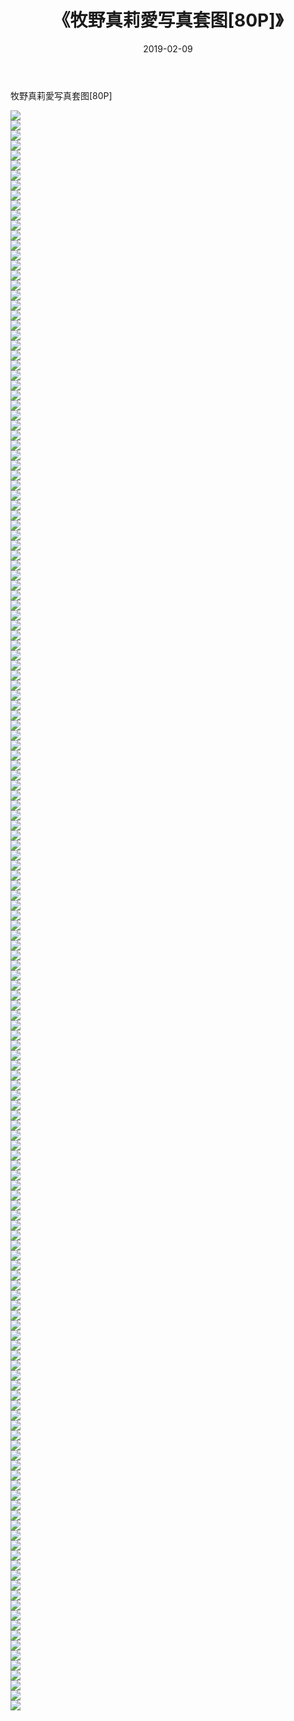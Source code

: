 ﻿---
layout: post
title:  《牧野真莉愛写真套图[80P]》
date:   2019-02-09
img: http://pic.660000.xyz/1:/唯美/2019/牧野真莉愛写真套图[80P]/000.jpg
categories: [美女, 清纯, 唯美]
---

牧野真莉愛写真套图[80P]

  ![](http://pic.660000.xyz/1:/唯美/2019/牧野真莉愛写真套图[80P]/001.jpg) <br> ![](http://pic.660000.xyz/1:/唯美/2019/牧野真莉愛写真套图[80P]/002.jpg) <br> ![](http://pic.660000.xyz/1:/唯美/2019/牧野真莉愛写真套图[80P]/003.jpg) <br> ![](http://pic.660000.xyz/1:/唯美/2019/牧野真莉愛写真套图[80P]/004.jpg) <br> ![](http://pic.660000.xyz/1:/唯美/2019/牧野真莉愛写真套图[80P]/005.jpg) <br> ![](http://pic.660000.xyz/1:/唯美/2019/牧野真莉愛写真套图[80P]/006.jpg) <br> ![](http://pic.660000.xyz/1:/唯美/2019/牧野真莉愛写真套图[80P]/007.jpg) <br> ![](http://pic.660000.xyz/1:/唯美/2019/牧野真莉愛写真套图[80P]/008.jpg) <br> ![](http://pic.660000.xyz/1:/唯美/2019/牧野真莉愛写真套图[80P]/009.jpg) <br> ![](http://pic.660000.xyz/1:/唯美/2019/牧野真莉愛写真套图[80P]/010.jpg) <br> ![](http://pic.660000.xyz/1:/唯美/2019/牧野真莉愛写真套图[80P]/011.jpg) <br> ![](http://pic.660000.xyz/1:/唯美/2019/牧野真莉愛写真套图[80P]/012.jpg) <br> ![](http://pic.660000.xyz/1:/唯美/2019/牧野真莉愛写真套图[80P]/013.jpg) <br> ![](http://pic.660000.xyz/1:/唯美/2019/牧野真莉愛写真套图[80P]/014.jpg) <br> ![](http://pic.660000.xyz/1:/唯美/2019/牧野真莉愛写真套图[80P]/015.jpg) <br> ![](http://pic.660000.xyz/1:/唯美/2019/牧野真莉愛写真套图[80P]/016.jpg) <br> ![](http://pic.660000.xyz/1:/唯美/2019/牧野真莉愛写真套图[80P]/017.jpg) <br> ![](http://pic.660000.xyz/1:/唯美/2019/牧野真莉愛写真套图[80P]/018.jpg) <br> ![](http://pic.660000.xyz/1:/唯美/2019/牧野真莉愛写真套图[80P]/019.jpg) <br> ![](http://pic.660000.xyz/1:/唯美/2019/牧野真莉愛写真套图[80P]/020.jpg) <br> ![](http://pic.660000.xyz/1:/唯美/2019/牧野真莉愛写真套图[80P]/021.jpg) <br> ![](http://pic.660000.xyz/1:/唯美/2019/牧野真莉愛写真套图[80P]/022.jpg) <br> ![](http://pic.660000.xyz/1:/唯美/2019/牧野真莉愛写真套图[80P]/023.jpg) <br> ![](http://pic.660000.xyz/1:/唯美/2019/牧野真莉愛写真套图[80P]/024.jpg) <br> ![](http://pic.660000.xyz/1:/唯美/2019/牧野真莉愛写真套图[80P]/025.jpg) <br> ![](http://pic.660000.xyz/1:/唯美/2019/牧野真莉愛写真套图[80P]/026.jpg) <br> ![](http://pic.660000.xyz/1:/唯美/2019/牧野真莉愛写真套图[80P]/027.jpg) <br> ![](http://pic.660000.xyz/1:/唯美/2019/牧野真莉愛写真套图[80P]/028.jpg) <br> ![](http://pic.660000.xyz/1:/唯美/2019/牧野真莉愛写真套图[80P]/029.jpg) <br> ![](http://pic.660000.xyz/1:/唯美/2019/牧野真莉愛写真套图[80P]/030.jpg) <br> ![](http://pic.660000.xyz/1:/唯美/2019/牧野真莉愛写真套图[80P]/031.jpg) <br> ![](http://pic.660000.xyz/1:/唯美/2019/牧野真莉愛写真套图[80P]/032.jpg) <br> ![](http://pic.660000.xyz/1:/唯美/2019/牧野真莉愛写真套图[80P]/033.jpg) <br> ![](http://pic.660000.xyz/1:/唯美/2019/牧野真莉愛写真套图[80P]/034.jpg) <br> ![](http://pic.660000.xyz/1:/唯美/2019/牧野真莉愛写真套图[80P]/035.jpg) <br> ![](http://pic.660000.xyz/1:/唯美/2019/牧野真莉愛写真套图[80P]/036.jpg) <br> ![](http://pic.660000.xyz/1:/唯美/2019/牧野真莉愛写真套图[80P]/037.jpg) <br> ![](http://pic.660000.xyz/1:/唯美/2019/牧野真莉愛写真套图[80P]/038.jpg) <br> ![](http://pic.660000.xyz/1:/唯美/2019/牧野真莉愛写真套图[80P]/039.jpg) <br> ![](http://pic.660000.xyz/1:/唯美/2019/牧野真莉愛写真套图[80P]/040.jpg) <br> ![](http://pic.660000.xyz/1:/唯美/2019/牧野真莉愛写真套图[80P]/041.jpg) <br> ![](http://pic.660000.xyz/1:/唯美/2019/牧野真莉愛写真套图[80P]/042.jpg) <br> ![](http://pic.660000.xyz/1:/唯美/2019/牧野真莉愛写真套图[80P]/043.jpg) <br> ![](http://pic.660000.xyz/1:/唯美/2019/牧野真莉愛写真套图[80P]/044.jpg) <br> ![](http://pic.660000.xyz/1:/唯美/2019/牧野真莉愛写真套图[80P]/045.jpg) <br> ![](http://pic.660000.xyz/1:/唯美/2019/牧野真莉愛写真套图[80P]/046.jpg) <br> ![](http://pic.660000.xyz/1:/唯美/2019/牧野真莉愛写真套图[80P]/047.jpg) <br> ![](http://pic.660000.xyz/1:/唯美/2019/牧野真莉愛写真套图[80P]/048.jpg) <br> ![](http://pic.660000.xyz/1:/唯美/2019/牧野真莉愛写真套图[80P]/049.jpg) <br> ![](http://pic.660000.xyz/1:/唯美/2019/牧野真莉愛写真套图[80P]/050.jpg) <br> ![](http://pic.660000.xyz/1:/唯美/2019/牧野真莉愛写真套图[80P]/051.jpg) <br> ![](http://pic.660000.xyz/1:/唯美/2019/牧野真莉愛写真套图[80P]/052.jpg) <br> ![](http://pic.660000.xyz/1:/唯美/2019/牧野真莉愛写真套图[80P]/053.jpg) <br> ![](http://pic.660000.xyz/1:/唯美/2019/牧野真莉愛写真套图[80P]/054.jpg) <br> ![](http://pic.660000.xyz/1:/唯美/2019/牧野真莉愛写真套图[80P]/055.jpg) <br> ![](http://pic.660000.xyz/1:/唯美/2019/牧野真莉愛写真套图[80P]/056.jpg) <br> ![](http://pic.660000.xyz/1:/唯美/2019/牧野真莉愛写真套图[80P]/057.jpg) <br> ![](http://pic.660000.xyz/1:/唯美/2019/牧野真莉愛写真套图[80P]/058.jpg) <br> ![](http://pic.660000.xyz/1:/唯美/2019/牧野真莉愛写真套图[80P]/059.jpg) <br> ![](http://pic.660000.xyz/1:/唯美/2019/牧野真莉愛写真套图[80P]/060.jpg) <br> ![](http://pic.660000.xyz/1:/唯美/2019/牧野真莉愛写真套图[80P]/061.jpg) <br> ![](http://pic.660000.xyz/1:/唯美/2019/牧野真莉愛写真套图[80P]/062.jpg) <br> ![](http://pic.660000.xyz/1:/唯美/2019/牧野真莉愛写真套图[80P]/063.jpg) <br> ![](http://pic.660000.xyz/1:/唯美/2019/牧野真莉愛写真套图[80P]/064.jpg) <br> ![](http://pic.660000.xyz/1:/唯美/2019/牧野真莉愛写真套图[80P]/065.jpg) <br> ![](http://pic.660000.xyz/1:/唯美/2019/牧野真莉愛写真套图[80P]/066.jpg) <br> ![](http://pic.660000.xyz/1:/唯美/2019/牧野真莉愛写真套图[80P]/067.jpg) <br> ![](http://pic.660000.xyz/1:/唯美/2019/牧野真莉愛写真套图[80P]/068.jpg) <br> ![](http://pic.660000.xyz/1:/唯美/2019/牧野真莉愛写真套图[80P]/069.jpg) <br> ![](http://pic.660000.xyz/1:/唯美/2019/牧野真莉愛写真套图[80P]/070.jpg) <br> ![](http://pic.660000.xyz/1:/唯美/2019/牧野真莉愛写真套图[80P]/071.jpg) <br> ![](http://pic.660000.xyz/1:/唯美/2019/牧野真莉愛写真套图[80P]/072.jpg) <br> ![](http://pic.660000.xyz/1:/唯美/2019/牧野真莉愛写真套图[80P]/073.jpg) <br> ![](http://pic.660000.xyz/1:/唯美/2019/牧野真莉愛写真套图[80P]/074.jpg) <br> ![](http://pic.660000.xyz/1:/唯美/2019/牧野真莉愛写真套图[80P]/075.jpg) <br> ![](http://pic.660000.xyz/1:/唯美/2019/牧野真莉愛写真套图[80P]/076.jpg) <br> ![](http://pic.660000.xyz/1:/唯美/2019/牧野真莉愛写真套图[80P]/077.jpg) <br> ![](http://pic.660000.xyz/1:/唯美/2019/牧野真莉愛写真套图[80P]/078.jpg) <br> ![](http://pic.660000.xyz/1:/唯美/2019/牧野真莉愛写真套图[80P]/079.jpg) <br> ![](http://pic.660000.xyz/1:/唯美/2019/牧野真莉愛写真套图[80P]/080.jpg) <br> ![](http://pic.660000.xyz/1:/唯美/2019/牧野真莉愛写真套图[80P]/081.jpg) <br> ![](http://pic.660000.xyz/1:/唯美/2019/牧野真莉愛写真套图[80P]/082.jpg) <br> ![](http://pic.660000.xyz/1:/唯美/2019/牧野真莉愛写真套图[80P]/083.jpg) <br> ![](http://pic.660000.xyz/1:/唯美/2019/牧野真莉愛写真套图[80P]/084.jpg) <br> ![](http://pic.660000.xyz/1:/唯美/2019/牧野真莉愛写真套图[80P]/085.jpg) <br> ![](http://pic.660000.xyz/1:/唯美/2019/牧野真莉愛写真套图[80P]/086.jpg) <br> ![](http://pic.660000.xyz/1:/唯美/2019/牧野真莉愛写真套图[80P]/087.jpg) <br> ![](http://pic.660000.xyz/1:/唯美/2019/牧野真莉愛写真套图[80P]/088.jpg) <br> ![](http://pic.660000.xyz/1:/唯美/2019/牧野真莉愛写真套图[80P]/089.jpg) <br> ![](http://pic.660000.xyz/1:/唯美/2019/牧野真莉愛写真套图[80P]/090.jpg) <br> ![](http://pic.660000.xyz/1:/唯美/2019/牧野真莉愛写真套图[80P]/091.jpg) <br> ![](http://pic.660000.xyz/1:/唯美/2019/牧野真莉愛写真套图[80P]/092.jpg) <br> ![](http://pic.660000.xyz/1:/唯美/2019/牧野真莉愛写真套图[80P]/093.jpg) <br> ![](http://pic.660000.xyz/1:/唯美/2019/牧野真莉愛写真套图[80P]/094.jpg) <br> ![](http://pic.660000.xyz/1:/唯美/2019/牧野真莉愛写真套图[80P]/095.jpg) <br> ![](http://pic.660000.xyz/1:/唯美/2019/牧野真莉愛写真套图[80P]/096.jpg) <br> ![](http://pic.660000.xyz/1:/唯美/2019/牧野真莉愛写真套图[80P]/097.jpg) <br> ![](http://pic.660000.xyz/1:/唯美/2019/牧野真莉愛写真套图[80P]/098.jpg) <br> ![](http://pic.660000.xyz/1:/唯美/2019/牧野真莉愛写真套图[80P]/099.jpg) <br> ![](http://pic.660000.xyz/1:/唯美/2019/牧野真莉愛写真套图[80P]/100.jpg) <br> ![](http://pic.660000.xyz/1:/唯美/2019/牧野真莉愛写真套图[80P]/101.jpg) <br> ![](http://pic.660000.xyz/1:/唯美/2019/牧野真莉愛写真套图[80P]/102.jpg) <br> ![](http://pic.660000.xyz/1:/唯美/2019/牧野真莉愛写真套图[80P]/103.jpg) <br> ![](http://pic.660000.xyz/1:/唯美/2019/牧野真莉愛写真套图[80P]/104.jpg) <br> ![](http://pic.660000.xyz/1:/唯美/2019/牧野真莉愛写真套图[80P]/105.jpg) <br> ![](http://pic.660000.xyz/1:/唯美/2019/牧野真莉愛写真套图[80P]/106.jpg) <br> ![](http://pic.660000.xyz/1:/唯美/2019/牧野真莉愛写真套图[80P]/107.jpg) <br> ![](http://pic.660000.xyz/1:/唯美/2019/牧野真莉愛写真套图[80P]/108.jpg) <br> ![](http://pic.660000.xyz/1:/唯美/2019/牧野真莉愛写真套图[80P]/109.jpg) <br> ![](http://pic.660000.xyz/1:/唯美/2019/牧野真莉愛写真套图[80P]/110.jpg) <br> ![](http://pic.660000.xyz/1:/唯美/2019/牧野真莉愛写真套图[80P]/111.jpg) <br> ![](http://pic.660000.xyz/1:/唯美/2019/牧野真莉愛写真套图[80P]/112.jpg) <br> ![](http://pic.660000.xyz/1:/唯美/2019/牧野真莉愛写真套图[80P]/113.jpg) <br> ![](http://pic.660000.xyz/1:/唯美/2019/牧野真莉愛写真套图[80P]/114.jpg) <br> ![](http://pic.660000.xyz/1:/唯美/2019/牧野真莉愛写真套图[80P]/115.jpg) <br> ![](http://pic.660000.xyz/1:/唯美/2019/牧野真莉愛写真套图[80P]/116.jpg) <br> ![](http://pic.660000.xyz/1:/唯美/2019/牧野真莉愛写真套图[80P]/117.jpg) <br> ![](http://pic.660000.xyz/1:/唯美/2019/牧野真莉愛写真套图[80P]/118.jpg) <br> ![](http://pic.660000.xyz/1:/唯美/2019/牧野真莉愛写真套图[80P]/119.jpg) <br> ![](http://pic.660000.xyz/1:/唯美/2019/牧野真莉愛写真套图[80P]/120.jpg) <br> ![](http://pic.660000.xyz/1:/唯美/2019/牧野真莉愛写真套图[80P]/121.jpg) <br> ![](http://pic.660000.xyz/1:/唯美/2019/牧野真莉愛写真套图[80P]/122.jpg) <br> ![](http://pic.660000.xyz/1:/唯美/2019/牧野真莉愛写真套图[80P]/123.jpg) <br> ![](http://pic.660000.xyz/1:/唯美/2019/牧野真莉愛写真套图[80P]/124.jpg) <br> ![](http://pic.660000.xyz/1:/唯美/2019/牧野真莉愛写真套图[80P]/125.jpg) <br> ![](http://pic.660000.xyz/1:/唯美/2019/牧野真莉愛写真套图[80P]/126.jpg) <br> ![](http://pic.660000.xyz/1:/唯美/2019/牧野真莉愛写真套图[80P]/127.jpg) <br> ![](http://pic.660000.xyz/1:/唯美/2019/牧野真莉愛写真套图[80P]/128.jpg) <br> ![](http://pic.660000.xyz/1:/唯美/2019/牧野真莉愛写真套图[80P]/129.jpg) <br> ![](http://pic.660000.xyz/1:/唯美/2019/牧野真莉愛写真套图[80P]/130.jpg) <br> ![](http://pic.660000.xyz/1:/唯美/2019/牧野真莉愛写真套图[80P]/131.jpg) <br> ![](http://pic.660000.xyz/1:/唯美/2019/牧野真莉愛写真套图[80P]/132.jpg) <br> ![](http://pic.660000.xyz/1:/唯美/2019/牧野真莉愛写真套图[80P]/133.jpg) <br> ![](http://pic.660000.xyz/1:/唯美/2019/牧野真莉愛写真套图[80P]/134.jpg) <br> ![](http://pic.660000.xyz/1:/唯美/2019/牧野真莉愛写真套图[80P]/135.jpg) <br> ![](http://pic.660000.xyz/1:/唯美/2019/牧野真莉愛写真套图[80P]/136.jpg) <br> ![](http://pic.660000.xyz/1:/唯美/2019/牧野真莉愛写真套图[80P]/137.jpg) <br> ![](http://pic.660000.xyz/1:/唯美/2019/牧野真莉愛写真套图[80P]/138.jpg) <br> ![](http://pic.660000.xyz/1:/唯美/2019/牧野真莉愛写真套图[80P]/139.jpg) <br> ![](http://pic.660000.xyz/1:/唯美/2019/牧野真莉愛写真套图[80P]/140.jpg) <br> ![](http://pic.660000.xyz/1:/唯美/2019/牧野真莉愛写真套图[80P]/141.jpg) <br> ![](http://pic.660000.xyz/1:/唯美/2019/牧野真莉愛写真套图[80P]/142.jpg) <br> ![](http://pic.660000.xyz/1:/唯美/2019/牧野真莉愛写真套图[80P]/143.jpg) <br> ![](http://pic.660000.xyz/1:/唯美/2019/牧野真莉愛写真套图[80P]/144.jpg) <br> ![](http://pic.660000.xyz/1:/唯美/2019/牧野真莉愛写真套图[80P]/145.jpg) <br> ![](http://pic.660000.xyz/1:/唯美/2019/牧野真莉愛写真套图[80P]/146.jpg) <br> ![](http://pic.660000.xyz/1:/唯美/2019/牧野真莉愛写真套图[80P]/147.jpg) <br> ![](http://pic.660000.xyz/1:/唯美/2019/牧野真莉愛写真套图[80P]/148.jpg) <br> ![](http://pic.660000.xyz/1:/唯美/2019/牧野真莉愛写真套图[80P]/149.jpg) <br> ![](http://pic.660000.xyz/1:/唯美/2019/牧野真莉愛写真套图[80P]/150.jpg) <br> ![](http://pic.660000.xyz/1:/唯美/2019/牧野真莉愛写真套图[80P]/151.jpg) <br> ![](http://pic.660000.xyz/1:/唯美/2019/牧野真莉愛写真套图[80P]/152.jpg) <br> ![](http://pic.660000.xyz/1:/唯美/2019/牧野真莉愛写真套图[80P]/153.jpg) <br> ![](http://pic.660000.xyz/1:/唯美/2019/牧野真莉愛写真套图[80P]/154.jpg) <br> ![](http://pic.660000.xyz/1:/唯美/2019/牧野真莉愛写真套图[80P]/155.jpg) <br> ![](http://pic.660000.xyz/1:/唯美/2019/牧野真莉愛写真套图[80P]/156.jpg) <br> ![](http://pic.660000.xyz/1:/唯美/2019/牧野真莉愛写真套图[80P]/157.jpg) <br> ![](http://pic.660000.xyz/1:/唯美/2019/牧野真莉愛写真套图[80P]/158.jpg) <br> ![](http://pic.660000.xyz/1:/唯美/2019/牧野真莉愛写真套图[80P]/159.jpg) <br> ![](http://pic.660000.xyz/1:/唯美/2019/牧野真莉愛写真套图[80P]/160.jpg) <br>